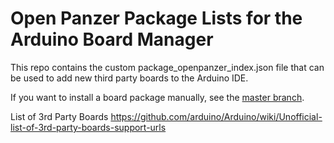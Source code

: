 # Open Panzer Package Lists for the Arduino Board Manager

This repo contains the custom package_openpanzer_index.json file that can be used to add new third party boards to the Arduino IDE. 

If you want to install a board package manually, see the [master branch](https://github.com/OpenPanzerProject/OpenPanzerBoards/tree/master). 


List of 3rd Party Boards
https://github.com/arduino/Arduino/wiki/Unofficial-list-of-3rd-party-boards-support-urls
